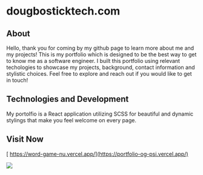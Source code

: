# dougbosticktech.com

## About

Hello, thank you for coming by my github page to learn more about me and my projects! This is my portfolio which is designed to be the best way to get to know me as a software engineer. I built this portfolio using relevant techologies to showcase my projects, background, contact information and stylistic choices. Feel free to explore and reach out if you would like to get in touch!


## Technologies and Development

My portolfio is a React application utilizing SCSS for beautiful and dynamic stylings that make you feel welcome on every page. 

## Visit Now
[ https://word-game-nu.vercel.app/](https://portfolio-og-psi.vercel.app/)

 <a href="http://dougbosticktech.com/" target="_blank">
  <img src="https://github.com/dougbostick/react_portfolio/assets/95255667/d014e21b-e1e0-44b8-9fcf-219cae5ab83d" />
 </a>



